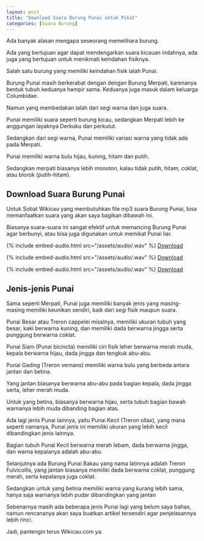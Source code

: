 ```yaml
---
layout: post
title: "Download Suara Burung Punai untuk Pikat"
categories: [Suara Burung]
---
```


Ada banyak alasan mengapa seseorang memelihara burung.

Ada yang bertujuan agar dapat mendengarkan suara kicauan indahnya, ada juga yang bertujuan untuk menikmati keindahan fisiknya.

Salah satu burung yang memiliki keindahan fisik ialah Punai.

Burung Punai masih berkerabat dengan dengan Burung Merpati, karenanya bentuk tubuh keduanya hampir sama. Keduanya juga masuk dalam keluarga Columbidae.

Namun yang membedakan ialah dari segi warna dan juga suara.

Punai memiliki suara seperti burung kicau, sedangkan Merpati lebih ke anggungan layaknya Derkuku dan perkutut.

Sedangkan dari segi warna, Punai memiliki variasi warna yang tidak ada pada Merpati.

Punai memiliki warna bulu hijau, kuning, hitam dan putih.

Sedangkan merpati biasanya lebih monoton, kalau tidak putih, hitam, coklat, atau blorok (putih-hitam).

## Download Suara Burung Punai

Untuk Sobat Wikicau yang membutuhkan file mp3 suara Burung Punai, bisa memanfaatkan suara yang akan saya bagikan dibawah ini.

Biasanya suara-suara ini sangat efektif untuk memancing Burung Punai agar berbunyi, atau bisa juga digunakan untuk memikat Punai liar.

{% include embed-audio.html src="/assets/audio/<audio-source-name>.wav" %}
[Download](https://bit.ly/2TR9CPq)

{% include embed-audio.html src="/assets/audio/<audio-source-name>.wav" %}
[Download](https://bit.ly/2W39pLM)

{% include embed-audio.html src="/assets/audio/<audio-source-name>.wav" %}
[Download](https://bit.ly/3d0ZU66)

## Jenis-jenis Punai

Sama seperti Merpati, Punai juga memiliki banyak jenis yang masing-masing memiliki keunikan sendiri, baik dari segi fisik maupun suara.

Punai Besar atau Treron cappelei misalnya, memiliki ukuran tubuh yang besar, kaki berwarna kuning, dan memiliki dada berwarna jingga serta punggung berwarna coklat.

Punai Siam (Punai bicincta) memiliki ciri fisik leher berwarna merah muda, kepala berwarna hijau, dada jingga dan tengkuk abu-abu.

Punai Gading (Treron vernans) memiliki warna bulu yang berbeda antara jantan dan betina.

Yang jantan biasanya berwarna abu-abu pada bagian kepala, dada jingga serta, leher merah muda.

Untuk yang betina, biasanya berwarna hijau, serta tubuh bagian bawah warnanya lebih muda dibanding bagian atas.

Ada lagi jenis Punai lainnya, yaitu Punai Kecil (Treron ollax), yang mana seperti namanya, Punai jenis ini memiliki ukuran yang lebih kecil dibandingkan jenis lainnya.

Bagian tubuh Punai Kecil berwarna merah lebam, dada berwarna jingga, dan warna kepalanya adalah abu-abu.

Selanjutnya ada Burung Punai Bakau yang nama latinnya adalah Treron Fulvicollis, yang jantan biasanya memiliki dada berwarna coklat, punggung merah, serta kepalanya juga coklat.

Sedangkan untuk yang betina memiliki warna yang kurang lebih sama, hanya saja warnanya lebih pudar dibandingkan yang jantan

Sebenarnya masih ada beberapa jenis Punai lagi yang belum saya bahas, namun rencananya akan saya buatkan artikel tersendiri agar penjelasannya lebih rinci.

Jadi, pantengin terus Wikicau.com ya.